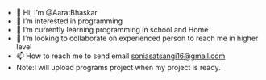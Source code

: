 - 👋 Hi, I’m @AaratBhaskar
- 👀 I’m interested in programming
- 🌱 I’m currently learning programming in school and Home
- 💞️ I’m looking to collaborate on experienced person to reach me in higher level
- 📫 How to reach me to send email soniasatsangi16@gmail.com
- Note:I will upload programs project when my project is ready.

<!---
AaratBhaskar/AaratBhaskar is a ✨ special ✨ repository because its `README.md` (this file) appears on your GitHub profile.
You can click the Preview link to take a look at your changes.
--->
